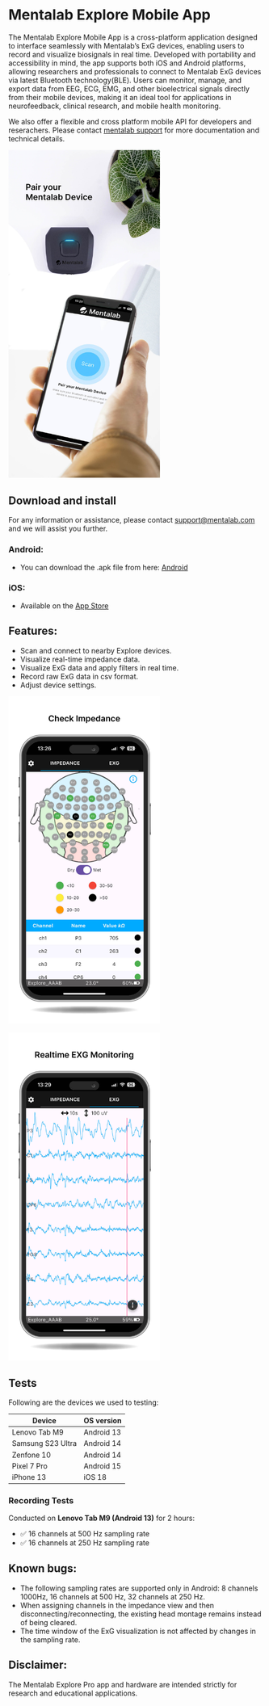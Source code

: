 # Mentalab Explore Mobile App
The Mentalab Explore Mobile App is a cross-platform application designed to interface seamlessly with Mentalab’s ExG devices, enabling users to record and visualize biosignals in real time. 
Developed with portability and accessibility in mind, the app supports both iOS and Android platforms, allowing researchers and professionals to connect to Mentalab ExG devices via latest Bluetooth technology(BLE). 
Users can monitor, manage, and export data from EEG, ECG, EMG, and other bioelectrical signals directly from their mobile devices, making it an ideal tool for applications in neurofeedback, clinical research, and mobile health monitoring.

We also offer a flexible and cross platform mobile API for developers and reserachers. Please contact [mentalab support](mailto:contact@mentalab.com) for more documentation and technical details.

<p align="left">
    <img src="images/Homepage.jpg" alt="Homepage" width="300">
</p>

## Download and install
For any information or assistance, please contact support@mentalab.com and we will assist you further.

### Android:
- You can download the .apk file from here: [Android](https://github.com/Mentalab-hub/explore-mobile-app-release/releases/latest)

### iOS:
- Available on the [App Store](https://apps.apple.com/app/mentalab-explore/id6636486425)

## Features:

- Scan and connect to nearby Explore devices.
- Visualize real-time impedance data.
- Visualize ExG data and apply filters in real time.
- Record raw ExG data in csv format.
- Adjust device settings.
  
<p align="left">
    <img src="images/Impedance.jpg" alt="Impedance visualization" width="300">
</p>

<p align="left">
    <img src="images/ExG.jpg" alt="Exg visualization" width="300">
</p>

## Tests
Following are the devices we used to testing:

| Device            | OS version |
|-------------------|------------|
| Lenovo Tab M9     | Android 13 |
| Samsung S23 Ultra | Android 14 |
| Zenfone 10        | Android 14 |
| Pixel 7 Pro       | Android 15 |
| iPhone 13         | iOS 18     | 

### Recording Tests

Conducted on **Lenovo Tab M9 (Android 13)** for 2 hours:

- ✅ 16 channels at 500 Hz sampling rate
- ✅ 16 channels at 250 Hz sampling rate

## Known bugs:
- The following sampling rates are supported only in Android: 8 channels 1000Hz, 16 channels at 500 Hz, 32 channels at 250 Hz.
- When assigning channels in the impedance view and then disconnecting/reconnecting, the existing head montage remains instead of being cleared.
- The time window of the ExG visualization is not affected by changes in the sampling rate.


## Disclaimer:
The Mentalab Explore Pro app and hardware are intended strictly for research and educational applications.
